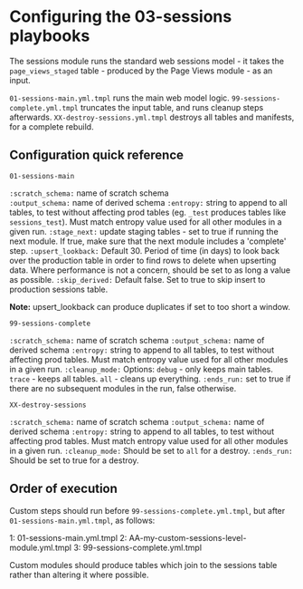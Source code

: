 # Configuring the 03-sessions playbooks

The sessions module runs the standard web sessions model - it takes the `page_views_staged` table - produced by the Page Views module - as an input.

`01-sessions-main.yml.tmpl` runs the main web model logic. `99-sessions-complete.yml.tmpl` truncates the input table, and runs cleanup steps afterwards. `XX-destroy-sessions.yml.tmpl` destroys all tables and manifests, for a complete rebuild.

## Configuration quick reference

`01-sessions-main`

`:scratch_schema:`     name of scratch schema  
`:output_schema:`      name of derived schema
`:entropy:`            string to append to all tables, to test without affecting prod tables (eg. `_test` produces tables like `sessions_test`). Must match entropy value used for all other modules in a given run.
`:stage_next:`         update staging tables - set to true if running the next module. If true, make sure that the next module includes a 'complete' step.
`:upsert_lookback:`    Default 30. Period of time (in days) to look back over the production table in order to find rows to delete when upserting data. Where performance is not a concern, should be set to as long a value as possible.
`:skip_derived:`       Default false. Set to true to skip insert to production sessions table.

**Note:** upsert_lookback can produce duplicates if set to too short a window.

`99-sessions-complete`

`:scratch_schema:`     name of scratch schema
`:output_schema:`      name of derived schema
`:entropy:`            string to append to all tables, to test without affecting prod tables. Must match entropy value used for all other modules in a given run.
`:cleanup_mode:`       Options: `debug` - only keeps main tables. `trace` - keeps all tables. `all` - cleans up everything.
`:ends_run:`           set to true if there are no subsequent modules in the run, false otherwise.

`XX-destroy-sessions`

`:scratch_schema:`     name of scratch schema
`:output_schema:`      name of derived schema
`:entropy:`            string to append to all tables, to test without affecting prod tables. Must match entropy value used for all other modules in a given run.
`:cleanup_mode:`       Should be set to `all` for a destroy.
`:ends_run:`           Should be set to true for a destroy.

## Order of execution

Custom steps should run before `99-sessions-complete.yml.tmpl`, but after `01-sessions-main.yml.tmpl`, as follows:

1: 01-sessions-main.yml.tmpl
2: AA-my-custom-sessions-level-module.yml.tmpl
3: 99-sessions-complete.yml.tmpl

Custom modules should produce tables which join to the sessions table rather than altering it where possible.
